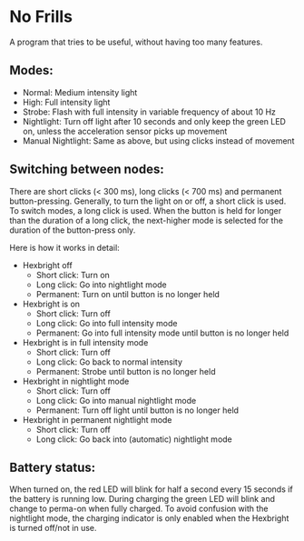 No Frills
=========

A program that tries to be useful, without having too many features.

Modes:
------

* Normal: Medium intensity light
* High: Full intensity light
* Strobe: Flash with full intensity in variable frequency of about 10 Hz
* Nightlight: Turn off light after 10 seconds and only keep the green LED on,
    unless the acceleration sensor picks up movement
* Manual Nightlight: Same as above, but using clicks instead of movement

Switching between nodes:
------------------------
There are short clicks (< 300 ms), long clicks (< 700 ms) and permanent
button-pressing. Generally, to turn the light on or off, a short click is used.
To switch modes, a long click is used. When the button is held for longer than
the duration of a long click, the next-higher mode is selected for the duration
of the button-press only.

Here is how it works in detail:

* Hexbright off
    * Short click: Turn on
    * Long click: Go into nightlight mode
    * Permanent: Turn on until button is no longer held
* Hexbright is on
    * Short click: Turn off
    * Long click: Go into full intensity mode
    * Permanent: Go into full intensity mode until button is no longer held
* Hexbright is in full intensity mode
    * Short click: Turn off
    * Long click: Go back to normal intensity
    * Permanent: Strobe until button is no longer held
* Hexbright in nightlight mode
    * Short click: Turn off
    * Long click: Go into manual nightlight mode
    * Permanent: Turn off light until button is no longer held
* Hexbright in permanent nightlight mode
    * Short click: Turn off
    * Long click: Go back into (automatic) nightlight mode

Battery status:
---------------
When turned on, the red LED will blink for half a second every 15 seconds if
the battery is running low.
During charging the green LED will blink and change to perma-on when fully
charged. To avoid confusion with the nightlight mode, the charging indicator is
only enabled when the Hexbright is turned off/not in use.
